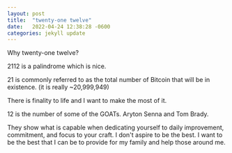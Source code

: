 ```yaml
---
layout: post
title:  "twenty-one twelve"
date:   2022-04-24 12:38:28 -0600
categories: jekyll update
---
```

Why twenty-one twelve?

2112 is a palindrome which is nice.




21 is commonly referred to as the total number of Bitcoin that will be in existence. (it is really ~20,999,949)

There is finality to life and I want to make the most of it.




12 is the number of some of the GOATs. Aryton Senna and Tom Brady.

They show what is capable when dedicating yourself to daily improvement, commitment, and focus to your craft. I don't aspire to be the best. I want to be the best that I can be to provide for my family and help those around me.
